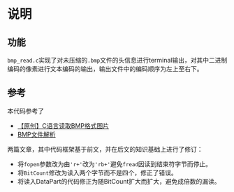 # 说明

## 功能

`bmp_read.c`实现了对未压缩的`.bmp`文件的头信息进行terminal输出，对其中二进制编码的像素进行文本编码的输出，输出文件中的编码顺序为左上至右下。

## 参考

本代码参考了

- [【原创】C语言读取BMP格式图片](https://www.cnblogs.com/gengzj/p/3827077.html)
- [BMP文件解析](https://www.cnblogs.com/velscode/p/10475040.html#c%E8%AF%AD%E8%A8%80%E4%BB%A3%E7%A0%81)

两篇文章，其中代码框架基于前文，并在后文的知识基础上进行了修订：

- 将`fopen`参数改为由`'r+'`改为`'rb+'`避免`fread`因读到结束符字节而停止。
- 将`BitCount`修改为读入两个字节而不是四个，修正了错误。
- 将读入DataPart的代码修正为随BitCount扩大而扩大，避免成倍数的漏读。